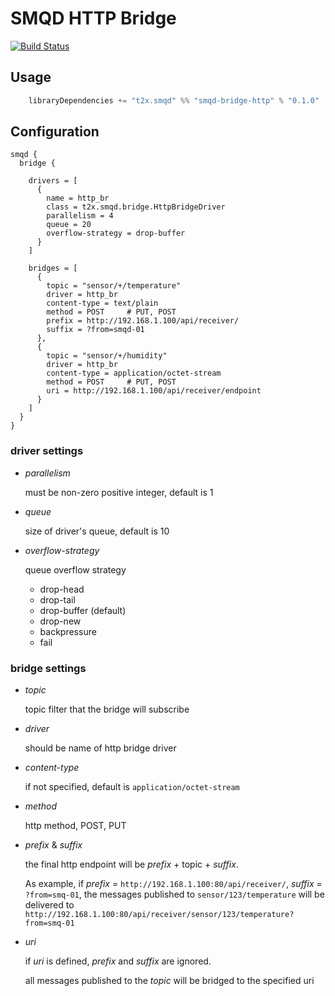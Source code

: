 # SMQD HTTP Bridge

[![Build Status](https://travis-ci.org/smqd/smqd-bridge-http.svg?branch=develop)](https://travis-ci.org/smqd/smqd-bridge-http)

## Usage

```scala
    libraryDependencies += "t2x.smqd" %% "smqd-bridge-http" % "0.1.0"
```

## Configuration

```
smqd {
  bridge {

    drivers = [
      {
        name = http_br
        class = t2x.smqd.bridge.HttpBridgeDriver
        parallelism = 4
        queue = 20
        overflow-strategy = drop-buffer
      }
    ]

    bridges = [
      {
        topic = "sensor/+/temperature"
        driver = http_br
        content-type = text/plain
        method = POST     # PUT, POST
        prefix = http://192.168.1.100/api/receiver/
        suffix = ?from=smqd-01
      },
      {
        topic = "sensor/+/humidity"
        driver = http_br
        content-type = application/octet-stream
        method = POST     # PUT, POST
        uri = http://192.168.1.100/api/receiver/endpoint
      }
    ]
  }
}
```

### driver settings

- _parallelism_

    must be non-zero positive integer, default is 1

- _queue_

    size of driver's queue, default is 10

- _overflow-strategy_

    queue overflow strategy

    - drop-head
    - drop-tail
    - drop-buffer (default)
    - drop-new
    - backpressure
    - fail

### bridge settings

- _topic_

    topic filter that the bridge will subscribe

- _driver_

    should be name of http bridge driver

- _content-type_

    if not specified, default is `application/octet-stream`

- _method_

    http method, POST, PUT

- _prefix_ & _suffix_

    the final http endpoint will be _prefix_ + topic + _suffix_.

    As example, if _prefix_ = `http://192.168.1.100:80/api/receiver/`, _suffix_ = `?from=smq-01`, 
    the messages published to `sensor/123/temperature` will be
    delivered to `http://192.168.1.100:80/api/receiver/sensor/123/temperature?from=smq-01`

- _uri_

    if _uri_ is defined, _prefix_ and _suffix_ are ignored.

    all messages published to the _topic_ will be bridged to the specified uri
